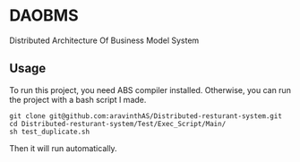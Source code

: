 # DAOBMS
Distributed Architecture Of Business Model System

## Usage
To run this project, you need ABS compiler installed.
Otherwise, you can run the project with a bash script I made.
```
git clone git@github.com:aravinthAS/Distributed-resturant-system.git
cd Distributed-resturant-system/Test/Exec_Script/Main/
sh test_duplicate.sh
```
Then it will run automatically.
